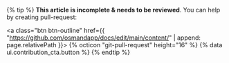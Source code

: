 {% tip %}
<b>This article is incomplete & needs to be reviewed</b>. You can help by creating pull-request: <p></p> <a class="btn btn-outline" href={{ "https://github.com/osmandapp/docs/edit/main/content/" | append: page.relativePath }}>
    {% octicon "git-pull-request" height="16" %}
    {% data ui.contribution_cta.button %}
  </a>
{% endtip %}